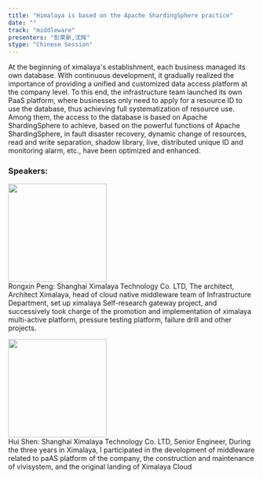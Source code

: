 ```yaml
---
title: "Himalaya is based on the Apache ShardingSphere practice"
date: "" 
track: "middleware"
presenters: "彭荣新,沈辉"
stype: "Chinese Session"
---
```

At the beginning of ximalaya's establishment, each business managed its own database. With continuous development, it gradually realized the importance of providing a unified and customized data access platform at the company level. To this end, the infrastructure team launched its own PaaS platform, where businesses only need to apply for a resource ID to use the database, thus achieving full systematization of resource use. Among them, the access to the database is based on Apache ShardingSphere to achieve, based on the powerful functions of Apache ShardingSphere, in fault disaster recovery, dynamic change of resources, read and write separation, shadow library, live, distributed unique ID and monitoring alarm, etc., have been optimized and enhanced.
 ### Speakers: 
 <img src="images/speaker/1094.png" width="200" /><br>Rongxin Peng: Shanghai Ximalaya Technology Co. LTD, The architect, Architect Ximalaya, head of cloud native middleware team of Infrastructure Department, set up ximalaya Self-research gateway project, and successively took charge of the promotion and implementation of ximalaya multi-active platform, pressure testing platform, failure drill and other projects.

 <img src="images/speaker/1094_2.png" width="200" /><br>Hui Shen: Shanghai Ximalaya Technology Co. LTD, Senior Engineer, During the three years in Ximalaya, I participated in the development of middleware related to paAS platform of the company, the construction and maintenance of vivisystem, and the original landing of Ximalaya Cloud

 